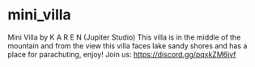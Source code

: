 # mini_villa
Mini Villa by K A R E N (Jupiter Studio)  This villa is in the middle of the mountain and from the view this villa faces lake sandy shores and has a place for parachuting, enjoy!   Join us: https://discord.gg/pqxkZM6jvf
